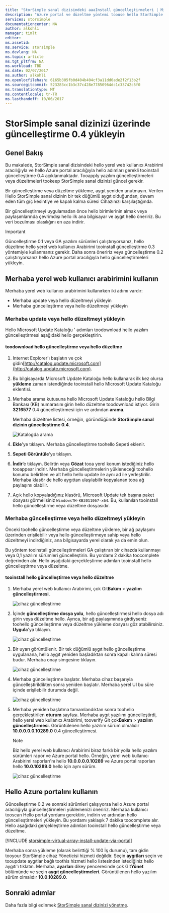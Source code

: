 ```yaml
---
title: "StorSimple sanal dizisindeki aaaInstall güncelleştirmeleri | Microsoft Docs"
description: "Azure portal ve düzeltme yöntemi toouse hello StorSimple sanal dizinin web kullanıcı Arabirimi tooapply güncelleştirmeleri kullanarak nasıl hello açıklar"
services: storsimple
documentationcenter: NA
author: alkohli
manager: timlt
editor: 
ms.assetid: 
ms.service: storsimple
ms.devlang: NA
ms.topic: article
ms.tgt_pltfrm: NA
ms.workload: TBD
ms.date: 02/07/2017
ms.author: alkohli
ms.openlocfilehash: 6165b305fb0d404b404cf3a11dd0ade2f2f13b2f
ms.sourcegitcommit: 523283cc1b3c37c428e77850964dc1c33742c5f0
ms.translationtype: MT
ms.contentlocale: tr-TR
ms.lasthandoff: 10/06/2017
---
```

# <a name="install-update-04-on-your-storsimple-virtual-array"></a>StorSimple sanal dizinizi üzerinde güncelleştirme 0.4 yükleyin

## <a name="overview"></a>Genel Bakış

Bu makalede, StorSimple sanal dizisindeki hello yerel web kullanıcı Arabirimi aracılığıyla ve hello Azure portal aracılığıyla hello adımları gerekli tooinstall güncelleştirme 0.4 açıklanmaktadır. Tooapply yazılım güncelleştirmeleri veya düzeltmeleri tookeep StorSimple sanal dizinizi güncel gerekir. 

Bir güncelleştirme veya düzeltme yükleme, aygıt yeniden unutmayın. Verilen Hello StorSimple sanal dizinin bir tek düğümlü aygıt olduğundan, devam eden tüm g/ç kesintiye ve kapalı kalma süresi Cihazınızı karşılaştığında. 

Bir güncelleştirmeyi uygulamadan önce hello birimlerinin almak veya paylaşımlarında çevrimdışı hello ilk ana bilgisayar ve aygıt hello öneririz. Bu veri bozulması olasılığını en aza indirir.

> [!IMPORTANT]
> Güncelleştirme 0.1 veya GA yazılım sürümleri çalıştırıyorsanız, hello düzeltme hello yerel web kullanıcı Arabirimi tooinstall güncelleştirme 0.3 yöntemiyle kullanmanız gerekir. Daha sonra öneririz veya güncelleştirme 0.2 çalıştırıyorsanız hello Azure portal aracılığıyla hello güncelleştirmeleri yükleyin.
 

## <a name="use-hello-local-web-ui"></a>Merhaba yerel web kullanıcı arabirimini kullanın

Merhaba yerel web kullanıcı arabirimini kullanırken iki adımı vardır:

* Merhaba update veya hello düzeltmeyi yükleyin
* Merhaba güncelleştirme veya hello düzeltmeyi yükleyin

### <a name="download-hello-update-or-hello-hotfix"></a>Merhaba update veya hello düzeltmeyi yükleyin

Hello Microsoft Update Kataloğu ' adımları toodownload hello yazılım güncelleştirmesi aşağıdaki hello gerçekleştirin.

#### <a name="toodownload-hello-update-or-hello-hotfix"></a>toodownload hello güncelleştirme veya hello düzeltme

1. Internet Explorer'ı başlatın ve çok gidin[http://catalog.update.microsoft.com](http://catalog.update.microsoft.com).

2. Bu bilgisayarda Microsoft Update Kataloğu hello kullanarak ilk kez olursa **yükleme** zaman istendiğinde tooinstall hello Microsoft Update Kataloğu eklentisi.

3. Merhaba arama kutusuna hello Microsoft Update Kataloğu hello Bilgi Bankası (KB) numarasını girin hello düzeltme toodownload istiyor. Girin **3216577** 0.4 güncelleştirmesi için ve ardından **arama**.
   
    Merhaba düzeltme listesi, örneğin, göründüğünde **StorSimple sanal dizinin güncelleştirme 0.4**.
   
    ![Katalogda arama](./media/storsimple-virtual-array-install-update-04/download1.png)

4. **Ekle**'ye tıklayın. Merhaba güncelleştirme toohello Sepeti eklenir.

5. **Sepeti Görüntüle**’ye tıklayın.

6. **İndir**’e tıklayın. Belirtin veya **Gözat** tooa yerel konum istediğiniz hello tooappear indirir. Merhaba güncelleştirmelerin yükleneceği toohello konumu belirtilen ve alt hello hello update ile aynı ad ile yerleştirilir. Merhaba klasör de hello aygıttan ulaşılabilir kopyalanan tooa ağ paylaşımı olabilir.

7. Açık hello kopyaladığınız klasörü, Microsoft Update tek başına paket dosyası görmelisiniz `WindowsTH-KB3011067-x64`. Bu, kullanılan tooinstall hello güncelleştirme veya düzeltme dosyasıdır.

### <a name="install-hello-update-or-hello-hotfix"></a>Merhaba güncelleştirme veya hello düzeltmeyi yükleyin

Önceki toohello güncelleştirme veya düzeltme yükleme, bir ağ paylaşımı üzerinden erişilebilir veya hello güncelleştirmeye sahip veya hello düzeltmeyi indirdiğiniz, ana bilgisayarda yerel olarak ya da emin olun. 

Bu yöntem tooinstall güncelleştirmeleri GA çalıştıran bir cihazda kullanmayı veya 0,1 yazılım sürümleri güncelleştirin. Bu yordamı 2 dakika toocomplete değerinden alır. Hello aşağıdaki gerçekleştirme adımları tooinstall hello güncelleştirme veya düzeltme.

#### <a name="tooinstall-hello-update-or-hello-hotfix"></a>tooinstall hello güncelleştirme veya hello düzeltme

1. Merhaba yerel web kullanıcı Arabirimi, çok Git**Bakım** > **yazılım güncelleştirmesi**.
   
    ![cihaz güncelleştirme](./media/storsimple-virtual-array-install-update/update1m.png)

2. İçinde **güncelleştirme dosya yolu**, hello güncelleştirmesi hello dosya adı girin veya düzeltme hello. Ayrıca, bir ağ paylaşımında girdiyseniz toohello güncelleştirme veya düzeltme yükleme dosyası göz atabilirsiniz. **Uygula**'ya tıklayın.
   
    ![cihaz güncelleştirme](./media/storsimple-virtual-array-install-update/update2m.png)

3. Bir uyarı görüntülenir. Bir tek düğümlü aygıt hello güncelleştirme uygulanana, hello aygıt yeniden başladıktan sonra kapalı kalma süresi budur. Merhaba onay simgesine tıklayın.
   
   ![cihaz güncelleştirme](./media/storsimple-virtual-array-install-update/update3m.png)

4. Merhaba güncelleştirme başlatır. Merhaba cihaz başarıyla güncelleştirildikten sonra yeniden başlatır. Merhaba yerel UI bu süre içinde erişilebilir durumda değil.
   
    ![cihaz güncelleştirme](./media/storsimple-virtual-array-install-update/update5m.png)

5. Merhaba yeniden başlatma tamamlandıktan sonra toohello gerçekleştirilen **oturum** sayfası. Merhaba aygıt yazılımı güncelleştirdi, hello yerel web kullanıcı Arabirimi, tooverify Git çok**Bakım** > **yazılım güncelleştirmesi**. Görüntülenen hello yazılım sürüm olmalıdır **10.0.0.0.0.10289.0** 0.4 güncelleştirmesi.
   
   > [!NOTE]
   > Biz hello yerel web kullanıcı Arabirimi biraz farklı bir yolla hello yazılım sürümleri rapor ve Azure portal hello. Örneğin, yerel web kullanıcı Arabirimi raporları'nı hello **10.0.0.0.0.10289** ve Azure portal raporları hello **10.0.10289.0** hello için aynı sürüm.
   
    ![cihaz güncelleştirme](./media/storsimple-virtual-array-install-update/update6m.png)

## <a name="use-hello-azure-portal"></a>Hello Azure portalını kullanın

Güncelleştirme 0.2 ve sonraki sürümleri çalışıyorsa hello Azure portal aracılığıyla güncelleştirmeleri yüklemenizi öneririz. Merhaba kullanıcı tooscan Hello portal yordamı gerektirir, indirin ve ardından hello güncelleştirmeleri yükleyin. Bu yordamı yaklaşık 7 dakika toocomplete alır. Hello aşağıdaki gerçekleştirme adımları tooinstall hello güncelleştirme veya düzeltme.

[!INCLUDE [storsimple-virtual-array-install-update-via-portal](../../includes/storsimple-virtual-array-install-update-via-portal-04.md)]

Merhaba sonra yükleme (olarak belirttiği % 100 İş durumu), tam gidin tooyour StorSimple cihaz Yöneticisi hizmeti değildir. Seçin **aygıtları** seçin ve tooupdate aygıtlar bağlı toothis hizmeti hello listesinden istediğiniz hello aygıtı'ı tıklatın. Merhaba, **ayarları** dikey penceresinde çok Git**Yönet** bölümünde ve seçin **aygıt güncelleştirmeleri**. Görüntülenen hello yazılım sürüm olmalıdır **10.0.10289.0**.


## <a name="next-steps"></a>Sonraki adımlar

Daha fazla bilgi edinmek [StorSimple sanal dizinizi yönetme](storsimple-ova-web-ui-admin.md).

